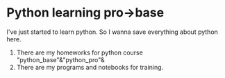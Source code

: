 # Python learning pro->base
I've just started to learn python. So I wanna save everything about python here.

1. There are my homeworks for python course "python_base"&"python_pro"&
2. There are my programs and notebooks for training.